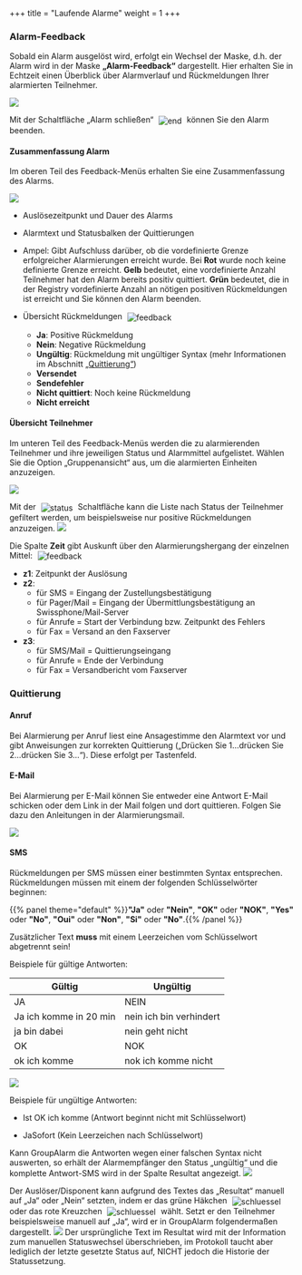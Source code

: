 +++
title = "Laufende Alarme"
weight = 1
+++



### Alarm-Feedback 


Sobald ein Alarm ausgelöst wird, erfolgt ein Wechsel der Maske, d.h. der Alarm wird in der Maske **„Alarm-Feedback“** dargestellt. Hier erhalten Sie in Echtzeit 
einen Überblick über Alarmverlauf und Rückmeldungen Ihrer alarmierten Teilnehmer. 

![](/img/status_alarm_status_laufende_alarme.png?width=1200px&classes=shadow)

Mit der Schaltfläche „Alarm schließen“ <img src="/img/status_alarm_status_laufende_alarme_alarm_schliessen.png" alt="end" style='vertical-align:middle;display:inline;margin:0px 5px; '>
können Sie den Alarm beenden.



#### Zusammenfassung Alarm

Im oberen Teil des Feedback-Menüs erhalten Sie eine Zusammenfassung des Alarms.

![](/img/status_alarm_status_laufende_alarme_zusammenfassung.png?classes=shadow&width=1200px)

 - Auslösezeitpunkt und Dauer des Alarms
 
 - Alarmtext und Statusbalken der Quittierungen
 - Ampel: Gibt Aufschluss darüber, ob die vordefinierte Grenze erfolgreicher Alarmierungen erreicht wurde. Bei **Rot** wurde noch keine definierte Grenze erreicht. **Gelb** bedeutet, eine vordefinierte Anzahl Teilnehmer hat
 den Alarm bereits positiv quittiert. **Grün** bedeutet, die in der Registry vordefinierte Anzahl an nötigen positiven Rückmeldungen ist erreicht und Sie können den Alarm beenden. 
 - Übersicht Rückmeldungen <img src="/img/status_alarm_status_laufende_alarme_zusammenfassung_rueckmeldungen.png" alt="feedback" style='vertical-align:middle;display:inline;margin:0px 5px; '>
 
 	- **Ja**: Positive Rückmeldung
	- **Nein**: Negative Rückmeldung
	- **Ungültig**: Rückmeldung mit ungültiger Syntax (mehr Informationen im Abschnitt [„Quittierung“](#quittierung))
	- **Versendet**
	- **Sendefehler**
    - **Nicht quittiert**: Noch keine Rückmeldung
	- **Nicht erreicht**
 
#### Übersicht Teilnehmer

Im unteren Teil des Feedback-Menüs werden die zu alarmierenden Teilnehmer und ihre jeweiligen Status und Alarmmittel aufgelistet. Wählen Sie die Option „Gruppenansicht“ aus, um die alarmierten Einheiten anzuzeigen.

![](/img/status_alarm_status_laufende_alarme_teilnehmer.png?classes=shadow&width=1200px)

Mit der <img src="/img/statussymbol.png" alt="status" style='vertical-align:middle;display:inline;margin:0px 5px; '> Schaltfläche
kann die Liste nach Status der Teilnehmer gefiltert werden, um beispielsweise nur positive Rückmeldungen anzuzeigen. 
![](/img/status_alarm_status_laufende_alarme_status.png?classes=shadow)

 
 Die Spalte **Zeit** gibt Auskunft über den Alarmierungshergang der einzelnen Mittel: 
 <img src="/img/status_alarm_status_laufende_alarme_zeitstempel.png" alt="feedback" style='vertical-align:middle;display:inline;margin:0px 5px; '>
 
 - **z1**: Zeitpunkt der Auslösung
 - **z2**: 
	- für SMS = Eingang der Zustellungsbestätigung
	- für Pager/Mail = Eingang der Übermittlungsbestätigung an Swissphone/Mail-Server
	- für Anrufe = Start der Verbindung bzw. Zeitpunkt des Fehlers
	- für Fax = Versand an den Faxserver
 - **z3**: 
	- für SMS/Mail = Quittierungseingang
	- für Anrufe = Ende der Verbindung
	- für Fax = Versandbericht vom Faxserver
 





### Quittierung

#### Anruf

Bei Alarmierung per Anruf liest eine Ansagestimme den Alarmtext vor und gibt Anweisungen zur korrekten Quittierung („Drücken Sie 1…drücken Sie 2…drücken Sie 3…“). Diese 
erfolgt per Tastenfeld.

#### E-Mail

Bei Alarmierung per E-Mail können Sie entweder eine Antwort E-Mail schicken oder dem Link in der Mail folgen und dort quittieren. 
Folgen Sie dazu den Anleitungen in der Alarmierungsmail.

![](/img/status_alarm_status_laufende_alarme_quittung_email2.png?classes=shadow)

#### SMS

Rückmeldungen per SMS müssen einer bestimmten Syntax entsprechen. Rückmeldungen müssen mit einem der folgenden
Schlüsselwörter beginnen:

{{% panel theme="default" %}}**"Ja"** oder **"Nein"**, **"OK"** oder **"NOK"**, **"Yes"** oder **"No"**, **"Oui"** oder **"Non"**,  **"Si"** oder **"No"**.{{% /panel %}}

Zusätzlicher Text **muss** mit einem Leerzeichen vom Schlüsselwort abgetrennt sein!  

 
Beispiele für gültige Antworten:  
 
| Gültig                 | Ungültig                |
|------------------------|-------------------------|
| JA                     | NEIN                    |
| Ja ich komme in 20 min | nein ich bin verhindert |
| ja bin dabei           | nein geht nicht         |
| OK                     | NOK                     |
| ok ich komme           | nok ich komme nicht     |


![](/img/status_alarm_status_laufende_alarme_quittung_sms.png?classes=shadow)

Beispiele für ungültige Antworten:

-  Ist OK ich komme (Antwort beginnt nicht mit Schlüsselwort)

- JaSofort (Kein Leerzeichen nach Schlüsselwort)




Kann GroupAlarm die Antworten wegen einer falschen Syntax nicht
auswerten, so erhält der Alarmempfänger den Status „ungültig“ und
die komplette Antwort-SMS wird in der Spalte Resultat
angezeigt. ![](/img/status_alarm_status_laufende_alarme_quittung_unklar.png?classes=shadow)

Der Auslöser/Disponent kann aufgrund des Textes das „Resultat“ manuell
auf „Ja“ oder „Nein“ setzten, indem er das grüne Häkchen <img src="/img/status_alarm_status_laufende_alarme_quittung_haken.png" alt="schluessel" style='vertical-align:middle;display:inline;margin:0px 5px; '>
oder das rote Kreuzchen <img src="/img/status_alarm_status_laufende_alarme_quittung_kreuz.png" alt="schluessel" style='vertical-align:middle;display:inline;margin:0px 5px; '>
wählt. Setzt er den Teilnehmer beispielsweise manuell auf „Ja“, wird er
in GroupAlarm folgendermaßen
dargestellt. ![](/img/status_alarm_status_laufende_alarme_quittung_unklar2.png?classes=shadow)
Der ursprüngliche Text im Resultat wird mit der Information zum
manuellen Statuswechsel überschrieben, im Protokoll taucht aber lediglich der letzte gesetzte Status auf, NICHT jedoch die Historie der Statussetzung.




